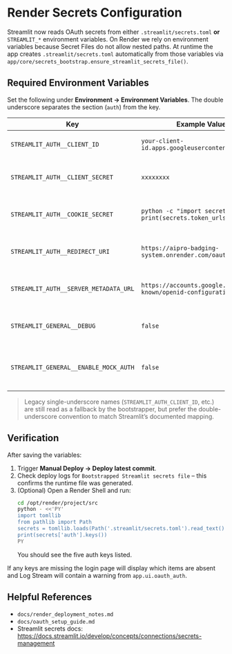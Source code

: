 # Render Secrets Configuration

Streamlit now reads OAuth secrets from either `.streamlit/secrets.toml` **or**
`STREAMLIT_*` environment variables. On Render we rely on environment variables
because Secret Files do not allow nested paths. At runtime the app creates
`.streamlit/secrets.toml` automatically from those variables via
`app/core/secrets_bootstrap.ensure_streamlit_secrets_file()`.

## Required Environment Variables
Set the following under **Environment → Environment Variables**. The double
underscore separates the section (`auth`) from the key.

| Key | Example Value | Notes |
| --- | --- | --- |
| `STREAMLIT_AUTH__CLIENT_ID` | `your-client-id.apps.googleusercontent.com` | Google OAuth client ID |
| `STREAMLIT_AUTH__CLIENT_SECRET` | `xxxxxxxx` | Google OAuth client secret |
| `STREAMLIT_AUTH__COOKIE_SECRET` | `python -c "import secrets; print(secrets.token_urlsafe(32))"` | 32+ character signing secret |
| `STREAMLIT_AUTH__REDIRECT_URI` | `https://aipro-badging-system.onrender.com/oauth2callback` | Must match Google console |
| `STREAMLIT_AUTH__SERVER_METADATA_URL` | `https://accounts.google.com/.well-known/openid-configuration` | Default Google OIDC metadata |
| `STREAMLIT_GENERAL__DEBUG` | `false` | Optional: toggle debug mode |
| `STREAMLIT_GENERAL__ENABLE_MOCK_AUTH` | `false` | Optional: disable mock auth in prod |

> Legacy single-underscore names (`STREAMLIT_AUTH_CLIENT_ID`, etc.) are still
> read as a fallback by the bootstrapper, but prefer the double-underscore
> convention to match Streamlit’s documented mapping.

## Verification
After saving the variables:

1. Trigger **Manual Deploy → Deploy latest commit**.
2. Check deploy logs for `Bootstrapped Streamlit secrets file` – this confirms
   the runtime file was generated.
3. (Optional) Open a Render Shell and run:
   ```bash
   cd /opt/render/project/src
   python - <<'PY'
   import tomllib
   from pathlib import Path
   secrets = tomllib.loads(Path('.streamlit/secrets.toml').read_text())
   print(secrets['auth'].keys())
   PY
   ```
   You should see the five auth keys listed.

If any keys are missing the login page will display which items are absent and
Log Stream will contain a warning from `app.ui.oauth_auth`.

## Helpful References
- `docs/render_deployment_notes.md`
- `docs/oauth_setup_guide.md`
- Streamlit secrets docs: https://docs.streamlit.io/develop/concepts/connections/secrets-management
